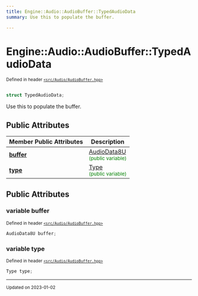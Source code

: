```yaml
---
title: Engine::Audio::AudioBuffer::TypedAudioData
summary: Use this to populate the buffer. 

---
```


# Engine::Audio::AudioBuffer::TypedAudioData

<sup>Defined in header [`<src/Audio/AudioBuffer.hpp>`](/files/AudioBuffer_8hpp.md#file-audiobuffer.hpp)</sup>



```cpp

struct TypedAudioData;
```

Use this to populate the buffer. 


## Public Attributes

| Member Public Attributes| Description    |
| -------------- | -------------- |
| **[buffer](/classes/structEngine_1_1Audio_1_1AudioBuffer_1_1TypedAudioData.md#variable-buffer)** | [AudioData8U](/classes/classEngine_1_1Audio_1_1AudioBuffer.md#typedef-audiodata8u)<br> <sup><span style="color:green">(public variable)</span></sup> |
| **[type](/classes/structEngine_1_1Audio_1_1AudioBuffer_1_1TypedAudioData.md#variable-type)** | [Type](/classes/classEngine_1_1Audio_1_1AudioBuffer.md#enum-type)<br> <sup><span style="color:green">(public variable)</span></sup> |





## Public Attributes

### variable buffer

<sup>Defined in header [`<src/Audio/AudioBuffer.hpp>`](/files/AudioBuffer_8hpp.md#file-audiobuffer.hpp)</sup>
```cpp
AudioData8U buffer;
```


### variable type

<sup>Defined in header [`<src/Audio/AudioBuffer.hpp>`](/files/AudioBuffer_8hpp.md#file-audiobuffer.hpp)</sup>
```cpp
Type type;
```


-------------------------------

<sub>Updated on 2023-01-02</sub>